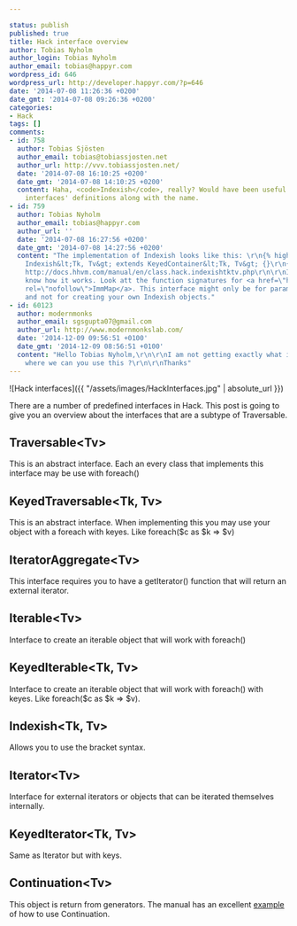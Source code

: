 ```yaml
---

status: publish
published: true
title: Hack interface overview
author: Tobias Nyholm
author_login: Tobias Nyholm
author_email: tobias@happyr.com
wordpress_id: 646
wordpress_url: http://developer.happyr.com/?p=646
date: '2014-07-08 11:26:36 +0200'
date_gmt: '2014-07-08 09:26:36 +0200'
categories:
- Hack
tags: []
comments:
- id: 758
  author: Tobias Sjösten
  author_email: tobias@tobiassjosten.net
  author_url: http://vvv.tobiassjosten.net/
  date: '2014-07-08 16:10:25 +0200'
  date_gmt: '2014-07-08 14:10:25 +0200'
  content: Haha, <code>Indexish</code>, really? Would have been useful to see the
    interfaces' definitions along with the name.
- id: 759
  author: Tobias Nyholm
  author_email: tobias@happyr.com
  author_url: ''
  date: '2014-07-08 16:27:56 +0200'
  date_gmt: '2014-07-08 14:27:56 +0200'
  content: "The implementation of Indexish looks like this: \r\n{% highlight php %}\r\ninterface
    Indexish&lt;Tk, Tv&gt; extends KeyedContainer&lt;Tk, Tv&gt; {}\r\n{% endhighlight %}\r\nSource:
    http://docs.hhvm.com/manual/en/class.hack.indexishtktv.php\r\n\r\nI actually don't
    know how it works. Look att the function signatures for <a href=\"https://github.com/facebook/hhvm/blob/master/hphp/hack/hhi/ImmMap.hhi\"
    rel=\"nofollow\">ImmMap</a>. This interface might only be for parameter annotation
    and not for creating your own Indexish objects."
- id: 60123
  author: modernmonks
  author_email: sgsgupta07@gmail.com
  author_url: http://www.modernmonkslab.com/
  date: '2014-12-09 09:56:51 +0100'
  date_gmt: '2014-12-09 08:56:51 +0100'
  content: "Hello Tobias Nyholm,\r\n\r\nI am not getting exactly what it is ? and
    where we can you use this ?\r\n\r\nThanks"
---
```



![Hack interfaces]({{ "/assets/images/HackInterfaces.jpg" | absolute_url }})

There are a number of predefined interfaces in Hack. This post is going to give you an overview about the interfaces that are a subtype of Traversable.

<h2>Traversable&lt;Tv&gt;</h2>

This is an abstract interface. Each an every class that implements this interface may be use with foreach()

<h2>KeyedTraversable&lt;Tk, Tv&gt;</h2>

This is an abstract interface. When implementing this you may use your object with a foreach with keyes. Like foreach($c as $k =&gt; $v)

<h2>IteratorAggregate&lt;Tv&gt;</h2>

This interface requires you to have a getIterator() function that will return an external iterator.

<h2>Iterable&lt;Tv&gt;</h2>

Interface to create an iterable object that will work with foreach()

<h2>KeyedIterable&lt;Tk, Tv&gt;</h2>

Interface to create an iterable object that will work with foreach() with keyes. Like foreach($c as $k =&gt; $v).

<h2>Indexish&lt;Tk, Tv&gt;</h2>

Allows you to use the bracket syntax.

<h2>Iterator&lt;Tv&gt;</h2>

Interface for external iterators or objects that can be iterated themselves internally.

<h2>KeyedIterator&lt;Tk, Tv&gt;</h2>

Same as Iterator but with keys.

<h2>Continuation&lt;Tv&gt;</h2>

This object is return from generators. The manual has an excellent <a href="http://docs.hhvm.com/manual/en/hack.continuations.php">example</a> of how to use Continuation.

